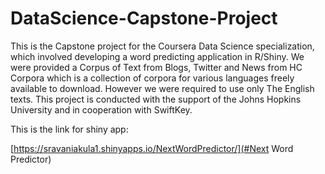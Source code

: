 # DataScience-Capstone-Project

This is the Capstone project for the Coursera Data Science specialization, which involved developing a word predicting application in R/Shiny. We were provided a Corpus of Text from Blogs, Twitter and News from HC Corpora which is a collection of corpora for various languages freely available to download. However we were required to use only The English texts.
This project is conducted with the support of the Johns Hopkins University and in cooperation with SwiftKey.

This is the link for shiny app:

[https://sravaniakula1.shinyapps.io/NextWordPredictor/](#Next Word Predictor)
